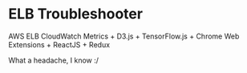 # ELB Troubleshooter

AWS ELB CloudWatch Metrics + D3.js + TensorFlow.js + Chrome Web Extensions + ReactJS + Redux

What a headache, I know :/
